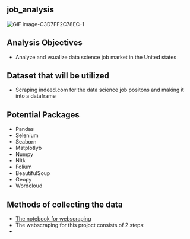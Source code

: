 ## job_analysis
![GIF image-C3D7FF2C78EC-1](https://user-images.githubusercontent.com/79353291/153075160-8b9befdb-11c5-49cc-a10e-afef0dbf1a73.gif)
## Analysis Objectives
* Analyze and vsualize data science job market in the United states


## Dataset that will be utilized

* Scraping indeed.com for the data science job positons and making it into a dataframe


## Potential Packages
* Pandas
* Selenium
* Seaborn
* Matplotlyb
* Numpy
* Nltk
* Folium
* BeautifulSoup
* Geopy
* Wordcloud 

## Methods of collecting the data
* [The notebook for webscraping](https://github.com/raminstad/job_analysis/blob/main/Web_Scraping.ipynb)
* The webscraping for this projoct consists of 2 steps: 
* 
